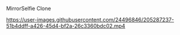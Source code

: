 MirrorSelfie Clone


https://user-images.githubusercontent.com/24496846/205287237-51b4ddff-a426-45d4-bf2a-26c3360bdc02.mp4

